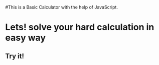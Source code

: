 #This is a Basic Calculator with the help of JavaScript.
<h1> Lets! solve your hard calculation in easy way</h1>
<h2> Try it!</h2>
